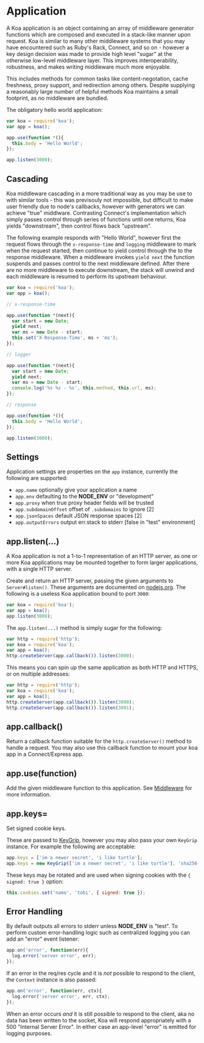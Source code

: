 # Application

  A Koa application is an object containing an array of middleware generator functions
  which are composed and executed in a stack-like manner upon request. Koa is similar to many
  other middleware systems that you may have encountered such as Ruby's Rack, Connect, and so on -
  however a key design decision was made to provide high level "sugar" at the otherwise low-level
  middleware layer. This improves interoperability, robustness, and makes writing middleware much
  more enjoyable.

  This includes methods for common tasks like content-negotation, cache freshness, proxy support, and redirection
  among others. Despite supplying a reasonably large number of helpful methods Koa maintains a small footprint, as
  no middleware are bundled.

  The obligatory hello world application:

```js
var koa = require('koa');
var app = koa();

app.use(function *(){
  this.body = 'Hello World';
});

app.listen(3000);
```

## Cascading

  Koa middleware cascading in a more traditional way as you may be use to with similar tools -
  this was previsouly not impossible, but difficult to make user friendly due to node's callbacks,
  however with generators we can achieve "true" middlware. Contrasting Connect's implementation which
  simply passes control through series of functions until one returns, Koa yields "downstream", then
  control flows back "upstream".

  The following example responds with "Hello World", however first the request flows through
  the `x-response-time` and `logging` middleware to mark when the request started, then continue
  to yield control through the to the response middleware. When a middleware invokes `yield next`
  the function suspends and passes control to the next middleware defined. After there are no more
  middleware to execute downstream, the stack will unwind and each middleware is resumed to perform
  its upstream behaviour.

```js
var koa = require('koa');
var app = koa();

// x-response-time

app.use(function *(next){
  var start = new Date;
  yield next;
  var ms = new Date - start;
  this.set('X-Response-Time', ms + 'ms');
});

// logger

app.use(function *(next){
  var start = new Date;
  yield next;
  var ms = new Date - start;
  console.log('%s %s - %s', this.method, this.url, ms);
});

// response

app.use(function *(){
  this.body = 'Hello World';
});

app.listen(3000);
```

## Settings

  Application settings are properties on the `app` instance, currently
  the following are supported:

  - `app.name` optionally give your application a name
  - `app.env` defaulting to the __NODE_ENV__ or "development"
  - `app.proxy` when true proxy header fields will be trusted
  - `app.subdomainOffset` offset of `.subdomains` to ignore [2]
  - `app.jsonSpaces` default JSON response spaces [2]
  - `app.outputErrors` output err.stack to stderr [false in "test" environment]

## app.listen(...)

  A Koa application is not a 1-to-1 representation of an HTTP server,
  as one or more Koa applications may be mounted together to form larger
  applications, with a single HTTP server.

  Create and return an HTTP server, passing the given arguments to
  `Server#listen()`. These arguments are documented on [nodejs.org](http://nodejs.org/api/http.html#http_server_listen_port_hostname_backlog_callback). The following is a useless Koa application bound to port `3000`:

```js
var koa = require('koa');
var app = koa();
app.listen(3000);
```

  The `app.listen(...)` method is simply sugar for the following:

```js
var http = require('http');
var koa = require('koa');
var app = koa();
http.createServer(app.callback()).listen(3000);
```

  This means you can spin up the same application as both HTTP and HTTPS,
  or on multiple addresses:

```js
var http = require('http');
var koa = require('koa');
var app = koa();
http.createServer(app.callback()).listen(3000);
http.createServer(app.callback()).listen(3001);
```

## app.callback()

  Return a callback function suitable for the `http.createServer()`
  method to handle a request.
  You may also use this callback function to mount your koa app in a
  Connect/Express app.

## app.use(function)

  Add the given middleware function to this application. See [Middleware](#middleware) for
  more information.

## app.keys=

 Set signed cookie keys.

 These are passed to [KeyGrip](https://github.com/jed/keygrip),
 however you may also pass your own `KeyGrip` instance. For
 example the following are acceptable:

```js
app.keys = ['im a newer secret', 'i like turtle'];
app.keys = new KeyGrip(['im a newer secret', 'i like turtle'], 'sha256');
```

  These keys may be rotated and are used when signing cookies
  with the `{ signed: true }` option:

```js
this.cookies.set('name', 'tobi', { signed: true });
```

## Error Handling

  By default outputs all errors to stderr unless __NODE_ENV__ is "test". To perform custom error-handling logic such as centralized logging you
  can add an "error" event listener:

```js
app.on('error', function(err){
  log.error('server error', err);
});
```

  If an error in the req/res cycle and it is _not_ possible to respond to the client, the `Context` instance is also passed:

```js
app.on('error', function(err, ctx){
  log.error('server error', err, ctx);
});
```

  When an error occurs _and_ it is still possible to respond to the client, aka no data has been written to the socket, Koa will respond
  appropriately with a 500 "Internal Server Error". In either case
  an app-level "error" is emitted for logging purposes.



